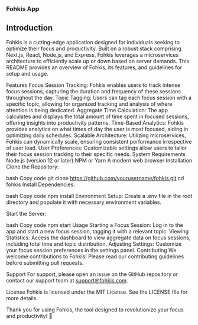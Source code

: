 
### Fohkis App 
## Introduction
Fohkis is a cutting-edge application designed for individuals seeking to optimize their focus and productivity. Built on a robust stack comprising Next.js, React, Node.js, and Express, Fohkis leverages a microservices architecture to efficiently scale up or down based on server demands. This README provides an overview of Fohkis, its features, and guidelines for setup and usage.

Features
Focus Session Tracking: Fohkis enables users to track intense focus sessions, capturing the duration and frequency of these sessions throughout the day.
Topic Tagging: Users can tag each focus session with a specific topic, allowing for organized tracking and analysis of where attention is being dedicated.
Aggregate Time Calculation: The app calculates and displays the total amount of time spent in focused sessions, offering insights into productivity patterns.
Time-Based Analytics: Fohkis provides analytics on what times of day the user is most focused, aiding in optimizing daily schedules.
Scalable Architecture: Utilizing microservices, Fohkis can dynamically scale, ensuring consistent performance irrespective of user load.
User Preferences: Customizable settings allow users to tailor their focus session tracking to their specific needs.
System Requirements
Node.js (version 12 or later)
NPM or Yarn
A modern web browser
Installation
Clone the Repository:

bash
Copy code
git clone https://github.com/yourusername/fohkis.git
cd fohkis
Install Dependencies:

bash
Copy code
npm install
Environment Setup:
Create a .env file in the root directory and populate it with necessary environment variables.

Start the Server:

bash
Copy code
npm start
Usage
Starting a Focus Session: Log in to the app and start a new focus session, tagging it with a relevant topic.
Viewing Statistics: Access the dashboard to view aggregate data on focus sessions, including total time and topic distribution.
Adjusting Settings: Customize your focus session preferences in the settings panel.
Contributing
We welcome contributions to Fohkis! Please read our contributing guidelines before submitting pull requests.

Support
For support, please open an issue on the GitHub repository or contact our support team at support@fohkis.com.

License
Fohkis is licensed under the MIT License. See the LICENSE file for more details.

Thank you for using Fohkis, the tool designed to revolutionize your focus and productivity! 🚀


